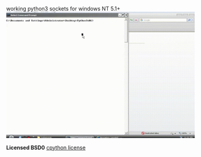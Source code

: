 working python3 sockets for windows NT 5.1+ 
![](https://github.com/WoleM/socket-python3.7/blob/master/result.gif)

**Licensed BSD0**
[cpython license](https://github.com/python/cpython/blob/master/LICENSE)